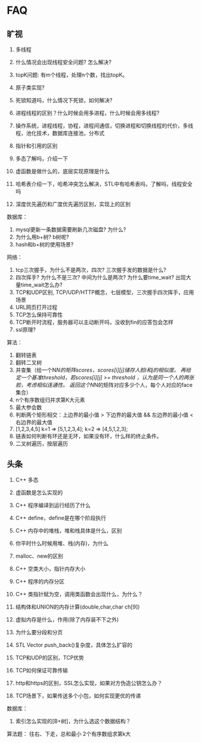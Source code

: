 # FAQ

## 旷视

1. 多线程
2. 什么情况会出现线程安全问题? 怎么解决?
3. topK问题: 有m个线程，处理n个数，找出topK。
4. 原子类实现?
5. 死锁知道吗，什么情况下死锁，如何解决?
6. 进程线程的区别？什么时候会用多进程，什么时候会用多线程?
7. 操作系统，进程线程，协程，进程间通信，切换进程和切换线程的代价，多线程，池化技术，数据库连接池，分布式

1. 指针和引用的区别
2. 多态了解吗，介绍一下
3. 虚函数是做什么的，底层实现原理是什么
4. 哈希表介绍一下，哈希冲突怎么解决，STL中有哈希表吗，了解吗，线程安全吗
5. 深度优先遍历和广度优先遍历区别，实现上的区别

数据库：
1. mysql更新一条数据需要刷新几次磁盘? 为什么?
2. 为什么用b+树? b树呢?
3. hash和b+树的使用场景?

网络：
1. tcp三次握手，为什么不是两次，四次? 三次握手发的数据是什么?
2. 四次挥手? 为什么不是三次? 中间为什么是两次? 为什么要time_wait? 出现大量time_wait怎么办?
3. TCP和UDP区别, TCP/UDP/HTTP概念，七层模型，三次握手四次挥手，应用场景
4. URL网页打开过程
5. TCP怎么保持可靠性
6. TCP断开时流程，服务器可以主动断开吗，没收到fin的应答包会怎样
7. ssl原理?

算法：
1. 翻转链表
2. 翻转二叉树
3. 并查集（给一个N*N的矩阵scores，scores[i][j]储存人脸i和j的相似度。
        再给定一个基准threshold，若scores[i][j] >= threshold ，认为是同一个人的两张脸，考虑相似连通性。
        返回这个N*N的矩阵对应多少个人，每个人对应的face集合）
4. n个有序数组归并求第K大元素
5. 最大参会数
6. 判断两个矩形相交：上边界的最小值 > 下边界的最大值 && 左边界的最小值 < 右边界的最大值
7. [1,2,3,4,5] k=1 => [5,1,2,3,4]; k=2 => [4,5,1,2,3];
8. 链表如何判断有环还是无环，如果没有环，什么样的终止条件。
9. 二叉树遍历，按层遍历

## 头条

1. C++ 多态
2. 虚函数是怎么实现的
3. C++ 程序编译到运行经历了什么
4. C++ define，define是在哪个阶段执行
5. C++ 内存中的堆栈，堆和栈具体是什么，区别
6. 你平时什么时候用堆、栈(内存)，为什么
7. malloc、new的区别
8. C++ 空类大小，指针内存大小
9. C++ 程序的内存分区
10. C++ 类指针赋为空，调用类函数会出现什么，为什么？
11. 结构体和UNION的内存计算(double,char,char ch[9])
12. 虚拟内存是什么，作用(除了内存装不下之外)
13. 为什么要分段和分页
14. STL Vector push_back()复杂度，具体怎么扩容的

1. TCP和UDP的区别，TCP优势
2. TCP如何保证可靠传输
3. http和https的区别，SSL怎么实现，如果对方伪造公钥怎么办？
4. TCP场景下，如果传送多个小包，如何实现更优的传递

数据库：
1. 索引怎么实现的[B+树]，为什么选这个数据结构？

算法题：
往右、下走，总和最小
2个有序数组求第k大
